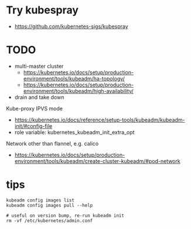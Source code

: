 # Try kubespray

 - https://github.com/kubernetes-sigs/kubespray

# TODO

 - multi-master cluster
   - https://kubernetes.io/docs/setup/production-environment/tools/kubeadm/ha-topology/
   - https://kubernetes.io/docs/setup/production-environment/tools/kubeadm/high-availability/
 - drain and take down

Kube-proxy IPVS mode

 - https://kubernetes.io/docs/reference/setup-tools/kubeadm/kubeadm-init/#config-file
 - role variable: kubernetes_kubeadm_init_extra_opt

Network other than flannel, e.g. calico

 - https://kubernetes.io/docs/setup/production-environment/tools/kubeadm/create-cluster-kubeadm/#pod-network

# tips

	kubeadm config images list
	kubeadm config images pull --help

	# useful on version bump, re-run kubeadm init
	rm -vf /etc/kubernetes/admin.conf
